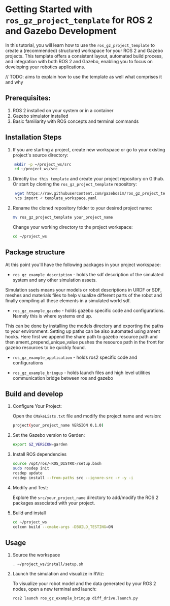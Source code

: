 # Getting Started with `ros_gz_project_template` for ROS 2 and Gazebo Development

In this tutorial, you will learn how to use the `ros_gz_project_template` to create a (recommended) structured workspace for your ROS 2 and Gazebo projects. This template offers a consistent layout, automated build process, and integration with both ROS 2 and Gazebo, enabling you to focus on developing your robotics applications.

// TODO: aims to explain how to use the template as well what comprises it and why

## Prerequisites:

1. ROS 2 installed on your system or in a container
2. Gazebo simulator installed
3. Basic familiarity with ROS concepts and terminal commands

## Installation Steps

1. If you are starting a project, create new workspace or go to your existing project's source directory:

```bash
    mkdir -p ~/project_ws/src
    cd ~/project_ws/src
```

1. Directly `Use this template` and create your project repository on Github.
   Or start by cloning the `ros_gz_project_template` repository:

   ```bash
    wget https://raw.githubusercontent.com/gazebosim/ros_gz_project_template/main/template_workspace.yaml
    vcs import < template_workspace.yaml
   ```

1. Rename the cloned repository folder to your desired project name:

   ```bash
   mv ros_gz_project_template your_project_name
   ```

   Change your working directory to the project workspace:

   ```bash
   cd ~/project_ws
   ```

## Package structure

At this point you'll have the following packages in your project workspace:

* `ros_gz_example_description` - holds the sdf description of the simulated system and any other simulation assets.

Simulation ssets means your models or robot descriptions in URDF or SDF, meshes and materials files to help visualize different parts of the robot and finally compiling all these elements in a simulated world sdf.

* `ros_gz_example_gazebo` - holds gazebo specific code and configurations.  Namely this is where systems end up.

This can be done by installing the models directory and exporting the paths to your environment. Setting up paths can be also automated using ament hooks.
Here first we append the share path to gazebo resource path and then ament_prepend_unique_value pushes the resource path in the front for gazebo resources to be quickly found.

* `ros_gz_example_application` - holds ros2 specific code and configurations

* `ros_gz_example_bringup` - holds launch files and high level utilities
 communication bridge between ros and gazebo


## Build and develop

1. Configure Your Project:

   Open the `CMakeLists.txt` file and modify the project name and version:

   ```bash
   project(your_project_name VERSION 0.1.0)
   ```

1. Set the Gazebo version to Garden:

    ```bash
    export GZ_VERSION=garden
    ```

1. Install ROS dependencies

    ```bash
    source /opt/ros/<ROS_DISTRO>/setup.bash
    sudo rosdep init
    rosdep update
    rosdep install --from-paths src --ignore-src -r -y -i
    ```

1. Modify and Test:

   Explore the `src/your_project_name` directory to add/modify the ROS 2 packages associated with your project.

1. Build and install

    ```bash
    cd ~/project_ws
    colcon build --cmake-args -DBUILD_TESTING=ON
    ```

## Usage

1. Source the workspace

    `. ~/project_ws/install/setup.sh`

1. Launch the simulation and visualize in RViz:
    
    To visualize your robot model and the data generated by your ROS 2 nodes, open a new terminal and launch:

   ```bash
   ros2 launch ros_gz_example_bringup diff_drive.launch.py
   ```
